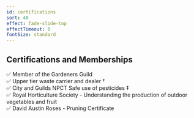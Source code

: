 ```yaml
---
id: certifications
sort: 40
effect: fade-slide-top
effectTimeout: 0
fontSize: standard
---
```

## Certifications and Memberships

✅ Member of the Gardeners Guild <br />
✅ Upper tier waste carrier and dealer &dagger; <br />
✅ City and Guilds NPCT Safe use of pesticides &Dagger; <br />
✅ Royal Horticulture Society - Understanding the production of outdoor vegetables and fruit <br />
✅ David Austin Roses - Pruning Certificate <br />
